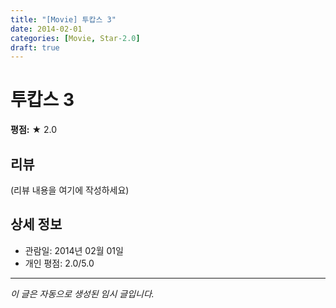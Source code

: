 ```yaml
---
title: "[Movie] 투캅스 3"
date: 2014-02-01
categories: [Movie, Star-2.0]
draft: true
---
```


# 투캅스 3

**평점:** ★ 2.0

## 리뷰

(리뷰 내용을 여기에 작성하세요)

## 상세 정보

- 관람일: 2014년 02월 01일
- 개인 평점: 2.0/5.0

---

*이 글은 자동으로 생성된 임시 글입니다.*

